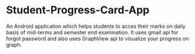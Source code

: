 # Student-Progress-Card-App
An Android application which helps students to acces their marks on daily basis of mid-terms and semester end examination. It uses gmail api for forgot password and also uses GraphView api to visualize your progress on graph.
